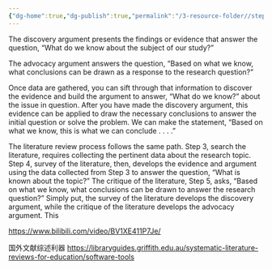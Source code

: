 ```yaml
---
{"dg-home":true,"dg-publish":true,"permalink":"/3-resource-folder//step6/","tags":"gardenEntry","dgPassFrontmatter":true}
---
```


The discovery argument presents the findings or evidence that answer the question, “What do we know about the subject of our study?” 

The advocacy argument answers the question, “Based on what we know, what conclusions can be drawn as a response to the research question?”

Once data are gathered, you can sift through that information to discover the evidence and build the argument to answer, “What do we know?” about the issue in question. After you have made the discovery argument, this evidence can be applied to draw the necessary conclusions to answer the initial question or solve the problem. We can make the statement, “Based on what we know, this is what we can conclude . . . .”

The literature review process follows the same path. Step 3, search the literature, requires collecting the pertinent data about the research topic. Step 4, survey of the literature, then, develops the evidence and argument using the data collected from Step 3 to answer the question, “What is known about the topic?” The critique of the literature, Step 5, asks, “Based on what we know, what conclusions can be drawn to answer the research question?” Simply put, the survey of the literature develops the discovery argument, while the critique of the literature develops the advocacy argument. This

https://www.bilibili.com/video/BV1XE411P7Je/

国外文献综述利器
https://libraryguides.griffith.edu.au/systematic-literature-reviews-for-education/software-tools


